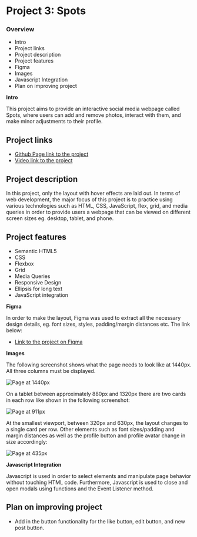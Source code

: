 # Project 3: Spots

### Overview

- Intro
- Project links
- Project description
- Project features
- Figma
- Images
- Javascript Integration
- Plan on improving project

**Intro**

This project aims to provide an interactive social media webpage called Spots, where users can add and remove photos, interact with them, and make minor adjustments to their profile.

## Project links

- [Github Page link to the project](https://ihekusmiles.github.io/se_project_spots/)
- [Video link to the project](https://drive.google.com/file/d/1FTMmD2k7y3yyo10hzk2VYjBbEjS9-gdl/view?usp=sharing)

## Project description

In this project, only the layout with hover effects are laid out. In terms of web development, the major focus of this project is to practice using various technologies such as HTML, CSS, JavaScript, flex, grid, and media queries in order to provide users a webpage that can be viewed on different screen sizes eg. desktop, tablet, and phone.

## Project features

- Semantic HTML5
- CSS
- Flexbox
- Grid
- Media Queries
- Responsive Design
- Ellipsis for long text
- JavaScript integration

**Figma**

In order to make the layout, Figma was used to extract all the necessary design details, eg. font sizes, styles, padding/margin distances etc. The link below:

- [Link to the project on Figma](https://www.figma.com/file/BBNm2bC3lj8QQMHlnqRsga/Sprint-3-Project-%E2%80%94-Spots?type=design&node-id=2%3A60&mode=design&t=afgNFybdorZO6cQo-1)

**Images**

The following screenshot shows what the page needs to look like at 1440px. All three columns must be displayed.

![Page at 1440px](./images/1440px.png)

On a tablet between approximately 880px and 1320px there are two cards in each row like shown in the following screenshot:

![Page at 911px](./images/911px.png)

At the smallest viewport, between 320px and 630px, the layout changes to a single card per row. Other elements such as font sizes/padding and margin distances as well as the profile button and profile avatar change in size accordingly:

![Page at 435px](./images/435px.png)

**Javascript Integration**

Javascript is used in order to select elements and manipulate page behavior without touching HTML code. Furthermore, Javascript is used to close and open modals using functions and the Event Listener method.

## Plan on improving project

- Add in the button functionality for the like button, edit button, and new post button.
